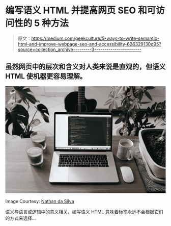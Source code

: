 # 编写语义 HTML 并提高网页 SEO 和可访问性的 5 种方法

> 原文：<https://medium.com/geekculture/5-ways-to-write-semantic-html-and-improve-webpage-seo-and-accessibility-626329130d95?source=collection_archive---------3----------------------->

## 虽然网页中的层次和含义对人类来说是直观的，但语义 HTML 使机器更容易理解。

![](img/4ca003653b03584794f6d7a25d703ec5.png)

Image Courtesy: [Nathan da Silva](https://unsplash.com/@silvawebdesigns)

语义与语言或逻辑中的意义相关。编写语义 HTML 意味着标签永远不会根据它们的方式来选择…